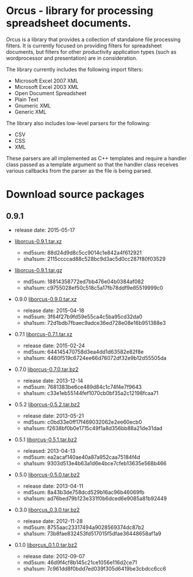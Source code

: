 Orcus - library for processing spreadsheet documents.
=====================================================

Orcus is a library that provides a collection of standalone file processing
filters.  It is currently focused on providing filters for spreadsheet
documents, but filters for other productivity application types (such as
wordprocessor and presentation) are in consideration.

The library currently includes the following import filters:

* Microsoft Excel 2007 XML
* Microsoft Excel 2003 XML
* Open Document Spreadsheet
* Plain Text
* Gnumeric XML
* Generic XML

The library also includes low-level parsers for the following:

* CSV
* CSS
* XML

These parsers are all implemented as C++ templates and require a handler class
passed as a template argument so that the handler class receives various
callbacks from the parser as the file is being parsed.

Download source packages
========================

0.9.1
-----
* release date: 2015-05-17
* [liborcus-0.9.1.tar.xz](http://kohei.us/files/orcus/src/liborcus-0.9.1.tar.xz)
  * md5sum: 88d24d9d8c5cc9014c1e842a4f612921
  * sha1sum: 2115ccccad88c528bc9d3ac5d0cc287f80f03529
* [liborcus-0.9.1.tar.gz](http://kohei.us/files/orcus/src/liborcus-0.9.1.tar.gz)
  * md5sum: 18814358772ed7bb476e04b0384af082
  * sha1sum: c9755028ef50c518c5a17fb78ddf9e85519999c0

* 0.9.0 [liborcus-0.9.0.tar.xz](http://kohei.us/files/orcus/src/liborcus-0.9.0.tar.xz)
  * release date: 2015-04-18
  * md5sum: 3f64f27b9fd59e55ca4c5ba95cd32da0
  * sha1sum: 72d1bdb7fbaec9adce36ed728e08e16b951388e3

* 0.7.1 [liborcus-0.7.1.tar.xz](http://kohei.us/files/orcus/src/liborcus-0.7.1.tar.xz)
  * release date: 2015-02-24
  * md5sum: 644145470758d3ea4dd1d63582e82f8e
  * sha1sum: 4480f519c6724ee66d76072df32e9b12d55505da

* 0.7.0 [liborcus-0.7.0.tar.bz2](http://kohei.us/files/orcus/src/liborcus-0.7.0.tar.bz2)
  * release date: 2013-12-14
  * md5sum: 7681383be6ce489d84c1c74f4e7f9643
  * sha1sum: c33e1eb55144fef1070cb0bf35a2c12198fcaa71

* 0.5.2 [liborcus-0.5.2.tar.bz2](http://kohei.us/files/orcus/src/liborcus-0.5.2.tar.bz2)
  * release date: 2013-05-21
  * md5sum: c0bd33e0ff17f469032062e2ee60ecb0
  * sha1sum: f2638bf0b0e1715c49f1a8d356bb88a21de31dad

* 0.5.1 [liborcus-0.5.1.tar.bz2](http://kohei.us/files/orcus/src/liborcus-0.5.1.tar.bz2)
  * released: 2013-04-13
  * md5sum: ea2acaf140ae40a87a952caa75184f4d
  * sha1sum: 9303d513e4b63a1d6e4bce7cfeb13635e568b466

* 0.5.0 [liborcus-0.5.0.tar.bz2](http://kohei.us/files/orcus/src/liborcus-0.5.0.tar.bz2)
  * release date: 2013-04-11
  * md5sum: 8a43b3de758dcd529b16ac96b46069fb
  * sha1sum: ad76bed79b123e331f0b6dced6e9085a81b92449

* 0.3.0 [liborcus_0.3.0.tar.bz2](http://kohei.us/files/orcus/src/liborcus_0.3.0.tar.bz2)
  * release date: 2012-11-28
  * md5sum: 8755aac23317494a9028569374dc87b2
  * sha1sum: 73b8fae832453fd517015f5dfae36448658af1a9

* 0.1.0 [liborcus_0.1.0.tar.bz2](http://kohei.us/files/orcus/src/liborcus_0.1.0.tar.bz2)
  * release date: 2012-09-07
  * md5sum: 46d9f4cf8b145c21ce1056e116d2ce71
  * sha1sum: 7c961dd8f0bdd7ed039f305d6419be3cbdcc6cc6